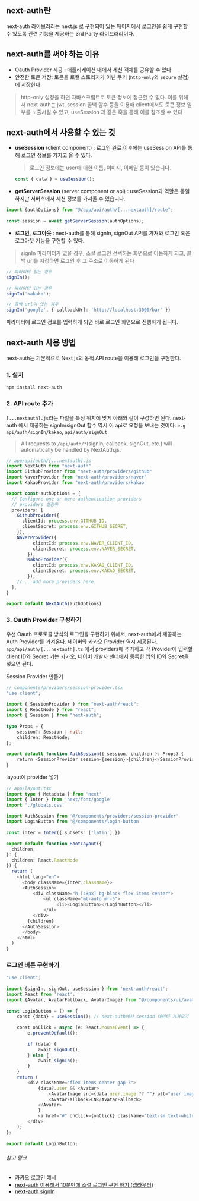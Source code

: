 ## next-auth란
next-auth 라이브러리는 next.js 로 구현되어 있는 페이지에서 로그인을 쉽게 구현할 수 있도록 관련 기능을 제공하는 3rd Party 라이브러리이다.

## next-auth를 써야 하는 이유
- Oauth Provider 제공 : 애플리케이션 내에서 세션 객체를 공유할 수 있다
- 안전한 토큰 저장: 토큰을 로컬 스토리지가 아닌 쿠키 (`http-only`와 `Secure` 설정)에 저장한다.
> http-only 설정을 하면 자바스크립트로 토큰 정보에 접근할 수 없다. 이를 위해서 next-auth는 jwt, session 콜백 함수 등을 이용해 client에서도 토큰 정보 일부를 노출시킬 수 있고, useSession 과 같은 훅을 통해 이를 참조할 수 있다

## next-auth에서 사용할 수 있는 것

- **useSession** (client component) : 로그인 완료 이후에는 useSession API를 통해 로그인 정보를 가지고 올 수 있다.
  > 로그인 정보에는 user에 대한 이름, 이미지, 이메일 등이 있습니다.
  ```ts
  const { data } = useSession();
  ```
- **getServerSession** (server component or api) : useSession과 역할은 동일하지만 서버측에서 세션 정보를 가져올 수 있습니다.  
```ts
import {authOptions} from "@/app/api/auth/[...nextauth]/route";
 
const session = await getServerSession(authOptions);
```

- **로그인, 로그아웃** : next-auth를 통해 signIn, signOut API를 가져와 로그인 혹은 로그아웃 기능을 구현할 수 있다.
> signIn
파라미터가 없을 경우, 소셜 로그인 선택하는 화면으로 이동하게 되고, 콜백 url를 지정하면 로그인 후 그 주소로 이동하게 된다
> 
```ts
// 파라미터 없는 경우
signIn();

// 파라미터 있는 경우
signIn('kakako');

// 콜백 url이 있는 경우
signIn('google', { callbackUrl: 'http://localhost:3000/bar' })
```
파라미터에 로그인 정보를 입력하게 되면 바로 로그인 화면으로 진행하게 됩니다.
  

## next-auth 사용 방법
next-auth는 기본적으로 Next js의 동적 API route을 이용해 로그인을 구현한다.

### 1. 설치
```
npm install next-auth
```

### 2. API route 추가
`[...nextauth].js`라는 파일을 특정 위치에 맞게 아래와 같이 구성하면 된다.
next-auth 에서 제공하는 signIn/signOut 함수 역시 이 api로 요청을 보내는 것이다.  `e.g api/auth/signIn/kakao`, `api/auth/signOut`
> All requests to `/api/auth/*`(signIn, callback, signOut, etc.) will automatically be handled by NextAuth.js.
> 
```ts
// app/api/auth/[...nextauth].js
import NextAuth from "next-auth"
import GithubProvider from "next-auth/providers/github"
import NaverProvider from "next-auth/providers/naver"
import KakaoProvider from "next-auth/providers/kakao

export const authOptions = {
  // Configure one or more authentication providers
  // providers 설정하
  providers: [
    GithubProvider({
      clientId: process.env.GITHUB_ID,
      clientSecret: process.env.GITHUB_SECRET,
    }),
    NaverProvider({
          clientId: process.env.NAVER_CLIENT_ID,
          clientSecret: process.env.NAVER_SECRET,
        }),
    	KakaoProvider({
          clientId: process.env.KAKAO_CLIENT_ID,
          clientSecret: process.env.KAKAO_SECRET,
        }),
    // ...add more providers here
  ],
}

export default NextAuth(authOptions)
```

### 3. Oauth Provider 구성하기
우선 Oauth 프로토콜 방식의 로그인을 구현하기 위해서, next-auth에서 제공하는 Auth Provider를 가져온다. 네이버와 카카오 Provider 역시 제공된다.
`app/api/auth/[...nextauth].ts` 에서 providers에 추가하고 각 Provider에 입력할 client ID와 Secret 키는 카카오, 네이버 개발자 센터에서 등록한 앱의 ID와 Secret을 넣으면 된다. 


Session Provider 만들기
```ts
// components/providers/session-provider.tsx
"use client";
 
import { SessionProvider } from "next-auth/react";
import { ReactNode } from "react";
import { Session } from "next-auth";
 
type Props = {
    session?: Session | null;
    children: ReactNode;
};
 
export default function AuthSession({ session, children }: Props) {
    return <SessionProvider session={session}>{children}</SessionProvider>;
}
```

layout에 provider 넣기
```ts
// app/layout.tsx
import type { Metadata } from 'next'
import { Inter } from 'next/font/google'
import './globals.css'
 
import AuthSession from '@/components/providers/session-provider'
import LoginButton from '@/components/login-button'
 
const inter = Inter({ subsets: ['latin'] })
 
export default function RootLayout({
  children,
}: {
  children: React.ReactNode
}) {
  return (
    <html lang="en">
      <body className={inter.className}>
      <AuthSession>
          <div className="h-[48px] bg-black flex items-center">
              <ul className="ml-auto mr-5">
                   <li><LoginButton></LoginButton></li>
              </ul>
          </div>
        {children}
      </AuthSession>
      </body>
    </html>
  )
}
```

### 로그인 버튼 구현하기

```ts
"use client";
 
import {signIn, signOut, useSession } from 'next-auth/react';
import React from 'react';
import {Avatar, AvatarFallback, AvatarImage} from "@/components/ui/avatar";
 
const LoginButton = () => {
    const {data} = useSession(); // next-auth에서 session 데이터 가져오기
 
    const onClick = async (e: React.MouseEvent) => {
        e.preventDefault();
 
        if (data) {
            await signOut();
        } else {
            await signIn();
        }
    }
    return (
        <div className="flex items-center gap-3">
            {data?.user && <Avatar>
                <AvatarImage src={data.user.image ?? ""} alt="user image" />
                <AvatarFallback>CN</AvatarFallback>
            </Avatar>
            }
            <a href="#" onClick={onClick} className="text-sm text-white">{data ? "로그아웃": "카카오 아이디로 로그인"}</a>
        </div>
    );
};
 
export default LoginButton;
```

###### 참고 링크
- [카카오 로그인 예시](https://github.com/mxx-kor/nextjs-practice/pull/2/commits)
- [next-auth 이용해서 10분만에 소셜 로그인 구현 하기 (앱라우터)](https://powerku.tistory.com/312)
- [next-auth signIn](https://next-auth.js.org/getting-started/client#signin)
